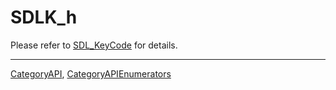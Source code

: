 # SDLK_h

Please refer to [SDL_KeyCode](SDL_KeyCode) for details.

----
[CategoryAPI](CategoryAPI), [CategoryAPIEnumerators](CategoryAPIEnumerators)

